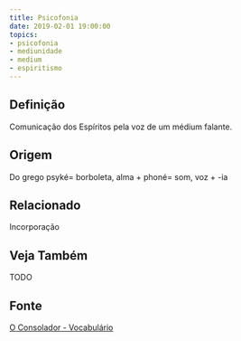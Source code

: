 ```yaml
---
title: Psicofonia
date: 2019-02-01 19:00:00
topics:
- psicofonia
- mediunidade
- medium
- espiritismo
---
```


## Definição
Comunicação dos Espíritos pela voz de um médium falante. 

## Origem
Do grego psyké= borboleta, alma + phoné= som, voz + -ia

## Relacionado
Incorporação

## Veja Também
TODO

## Fonte
[O Consolador - Vocabulário](http://www.oconsolador.com.br/linkfixo/vocabulario/principal.html)
